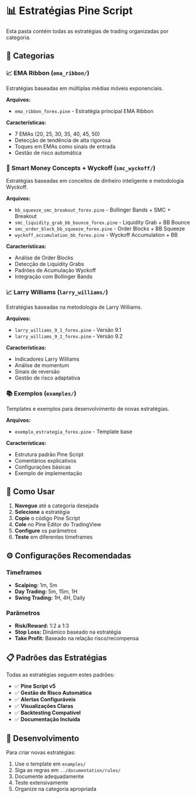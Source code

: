 # 📊 Estratégias Pine Script

Esta pasta contém todas as estratégias de trading organizadas por categoria.

## 📁 Categorias

### 📈 EMA Ribbon (`ema_ribbon/`)
Estratégias baseadas em múltiplas médias móveis exponenciais.

**Arquivos:**
- `ema_ribbon_forex.pine` - Estratégia principal EMA Ribbon

**Características:**
- 7 EMAs (20, 25, 30, 35, 40, 45, 50)
- Detecção de tendência de alta rigorosa
- Toques em EMAs como sinais de entrada
- Gestão de risco automática

### 🧠 Smart Money Concepts + Wyckoff (`smc_wyckoff/`)
Estratégias baseadas em conceitos de dinheiro inteligente e metodologia Wyckoff.

**Arquivos:**
- `bb_squeeze_smc_breakout_forex.pine` - Bollinger Bands + SMC + Breakout
- `smc_liquidity_grab_bb_bounce_forex.pine` - Liquidity Grab + BB Bounce
- `smc_order_block_bb_squeeze_forex.pine` - Order Blocks + BB Squeeze
- `wyckoff_accumulation_bb_forex.pine` - Wyckoff Accumulation + BB

**Características:**
- Análise de Order Blocks
- Detecção de Liquidity Grabs
- Padrões de Acumulação Wyckoff
- Integração com Bollinger Bands

### 📈 Larry Williams (`larry_williams/`)
Estratégias baseadas na metodologia de Larry Williams.

**Arquivos:**
- `larry_williams_9_1_forex.pine` - Versão 9.1
- `larry_williams_9_2_forex.pine` - Versão 9.2

**Características:**
- Indicadores Larry Williams
- Análise de momentum
- Sinais de reversão
- Gestão de risco adaptativa

### 📚 Exemplos (`examples/`)
Templates e exemplos para desenvolvimento de novas estratégias.

**Arquivos:**
- `exemplo_estrategia_forex.pine` - Template base

**Características:**
- Estrutura padrão Pine Script
- Comentários explicativos
- Configurações básicas
- Exemplo de implementação

## 🚀 Como Usar

1. **Navegue** até a categoria desejada
2. **Selecione** a estratégia
3. **Copie** o código Pine Script
4. **Cole** no Pine Editor do TradingView
5. **Configure** os parâmetros
6. **Teste** em diferentes timeframes

## ⚙️ Configurações Recomendadas

### Timeframes
- **Scalping:** 1m, 5m
- **Day Trading:** 5m, 15m, 1H
- **Swing Trading:** 1H, 4H, Daily

### Parâmetros
- **Risk/Reward:** 1:2 a 1:3
- **Stop Loss:** Dinâmico baseado na estratégia
- **Take Profit:** Baseado na relação risco/recompensa

## 📋 Padrões das Estratégias

Todas as estratégias seguem estes padrões:

- ✅ **Pine Script v5**
- ✅ **Gestão de Risco Automática**
- ✅ **Alertas Configuráveis**
- ✅ **Visualizações Claras**
- ✅ **Backtesting Compatível**
- ✅ **Documentação Incluída**

## 🔧 Desenvolvimento

Para criar novas estratégias:

1. Use o template em `examples/`
2. Siga as regras em `../documentation/rules/`
3. Documente adequadamente
4. Teste extensivamente
5. Organize na categoria apropriada
